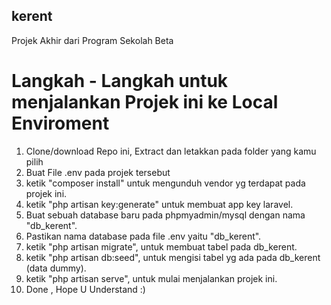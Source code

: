 ## kerent
 Projek Akhir dari Program Sekolah Beta
 
 # Langkah - Langkah untuk menjalankan Projek ini ke Local Enviroment
 1. Clone/download Repo ini, Extract dan letakkan pada folder yang kamu pilih
 2. Buat File .env pada projek tersebut
 3. ketik "composer install" untuk mengunduh vendor yg terdapat pada projek ini.
 4. ketik "php artisan key:generate" untuk membuat app key laravel.
 5. Buat sebuah database baru pada phpmyadmin/mysql dengan nama "db_kerent".
 6. Pastikan nama database pada file .env yaitu "db_kerent".
 7. ketik "php artisan migrate", untuk membuat tabel pada db_kerent.
 8. ketik "php artisan db:seed", untuk mengisi tabel yg ada pada db_kerent (data dummy).
 9. ketik "php artisan serve", untuk mulai menjalankan projek ini.
 10. Done , Hope U Understand :)
